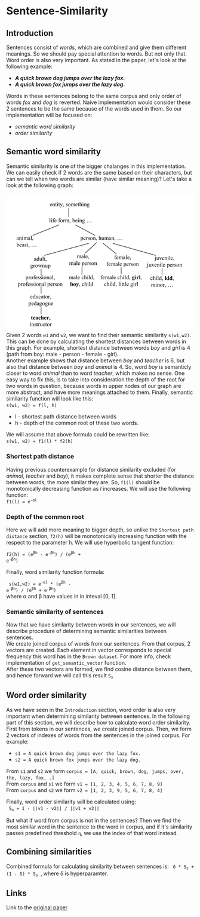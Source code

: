 # Sentence-Similarity

<!-- ## Introduction
This repository implements method for calculating similarities between small sentences. Implementation is divided in 2 files: 
* `main.py` - for implementing functionalities
* `main.ipynb` - for testing -->

## Introduction
Sentences consist of *words*, which are combined and give them different meanings. So we should pay special attention to words. But not only that. Word order is also very important. As stated in the paper, let's look at the following example:  
* ***A quick brown dog jumps over the lazy fox.***  
* ***A quick brown fox jumps over the lazy dog.***  

Words in these sentences belong to the same corpus and only order of words *fox* and *dog* is reverted. Naive implementation would consider these 2 sentences to be the same because of the words used in them. 
So our implementation will be focused on: 

* *semantic word similarity*
* *order similarity*

## Semantic word similarity
Semantic similarity is one of the bigger chalanges in this implementation.
We can easily check if 2 words are the same based on their characters, but can we tell when two words are similar (have similar meaning)? Let's take a look at the following graph:

![semantic graph](./Images/semantic_similarity_graph.png)
Given 2 words `w1` and `w2`, we want to find their semantic similarity `s(w1,w2)`. This can be done by calculating the shortest distances between words in this graph. For example, shortest distance between words *boy* and *girl* is 4 (path from boy: male - person - female - girl).  
Another example shows that distance between *boy* and *teacher* is 6, but also that distance between *boy* and *animal* is 4. So, word *boy* is semanticly closer to word *animal* than to word *teacher*, which makes no sense. One easy way to fix this, is to take into consideration the depth of the root for two words in question, because words in upper nodes of our graph are more abstract, and have more meanings attached to them. 
Finally, semantic similarity function will look like this:   
`s(w1, w2) = f(l, h)`  
* l - shortest path distance between words
* h - depth of the common root of these two words. 

We will assume that above formula could be rewritten like:  
`s(w1, w2) = f1(l) * f2(h)`


### Shortest path distance
Having previous counterexample for distance similarity excluded (for *animal*, *teacher* and *boy*), it makes complete sense that shorter the distance between words, the more similar they are. So, `f1(l)` should be monotonically decreasing function as *l* increases. We will use the following function:  
<code>f1(l) = e<sup>-αl</sup> </code>

### Depth of the common root
Here we will add more meaning to bigger depth, so unlike the `Shortest path distance` section, `f2(h)` will be monotonically increasing function with the respect to the parameter h. We will use hyperbolic tangent function:

<code>f2(h) = (e<sup>βh</sup> - e<sup>-βh</sup>) / (e<sup>βh</sup> + e<sup>-βh</sup>) </code>

Finally, word similarity function formula:

<code>  s(w1,w2) =  e<sup>-αl</sup> * (e<sup>βh</sup> - e<sup>-βh</sup>) / (e<sup>βh</sup> + e<sup>-βh</sup>) </code>  
where α and β have values in in inteval [0, 1].


### Semantic similarity of sentences
Now that we have similarity between words in our sentences, we will describe procedure of determining semantic similarities between sentences.  
We create joined corpus of words from our sentences. From that corpus, 2 vectors are created. Each element in vector corresponds to special frequency this word has in the `Brown dataset`. For more info, check implementation of 
`get_semantic_vector` function.  
After these two vectors are formed, we find cosine distance between them, and hence forward we will call this result <code>S<sub>s</sub></code>


## Word order similarity
As we have seen in the `Introduction` section, word order is also very important when determining similarity between sentences. In the following part of this section, we will describe how to calculate word order similarity.
First from tokens in our sentences, we create joined corpus. Then, we form 2 vectors of indexes of words from the sentences in the joined corpus. For example:

* `s1 = A quick brown dog jumps over the lazy fox.`
* `s2 = A quick brown fox jumps over the lazy dog.`

From `s1` and `s2` we form `corpus = [A, quick, brown, dog, jumps, over, the, lazy, fox, .]`  
From `corpus` and `s1` we form  `v1 = [1, 2, 3, 4, 5, 6, 7, 8, 9]`  
From `corpus` and `s2` we form `v2 = [1, 2, 3, 9, 5, 6, 7, 8, 4]`

Finally, word order similarity will be calculated using:  
<code> S<sub>o</sub> = 1 - ||v1 - v2|| / ||v1 + v2|| </code>

But what if word from corpus is not in the sentences? Then we find the most similar word in the sentence to the word in corpus, and if it's similarity passes predefined threshold `η`, we use the index of that word instead.

## Combining similarities
Combined formula for calculating similarity between sentences is:
<code>
δ * S<sub>s</sub> + (1 - δ) * S<sub>o</sub> 
</code>, where δ is hyperparamter.

## Links
Link to the [original paper](https://www.researchgate.net/publication/232645326_Sentence_Similarity_Based_on_Semantic_Nets_and_Corpus_Statistics#:~:text=The%20semantic%20similarity%20of%20two,database%20and%20from%20corpus%20statistics.&text=Experiments%20on%20two%20sets%20of,significant%20correlation%20to%20human%20intuition.)


